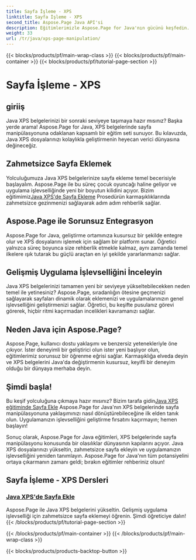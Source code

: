 ```yaml
---
title: Sayfa İşleme - XPS
linktitle: Sayfa İşleme - XPS
second_title: Aspose.Page Java API'si
description: Eğitimlerimizle Aspose.Page for Java'nın gücünü keşfedin. Gelişmiş uygulama işlevselliği için zahmetsizce sayfalar ekleyerek Java XPS belgelerinizi geliştirin.
weight: 33
url: /tr/java/xps-page-manipulation/
---
```


{{< blocks/products/pf/main-wrap-class >}}
{{< blocks/products/pf/main-container >}}
{{< blocks/products/pf/tutorial-page-section >}}

# Sayfa İşleme - XPS


## giriiş

Java XPS belgelerinizi bir sonraki seviyeye taşımaya hazır mısınız? Başka yerde arama! Aspose.Page for Java, XPS belgelerinde sayfa manipülasyonuna odaklanan kapsamlı bir eğitim seti sunuyor. Bu kılavuzda, Java XPS dosyalarınızı kolaylıkla geliştirmenin heyecan verici dünyasına değineceğiz.

## Zahmetsizce Sayfa Eklemek

 Yolculuğumuza Java XPS belgelerinize sayfa ekleme temel becerisiyle başlayalım. Aspose.Page ile bu süreç çocuk oyuncağı haline geliyor ve uygulama işlevselliğinde yeni bir boyutun kilidini açıyor. Bizim eğitimimiz[Java XPS'de Sayfa Ekleme](./add-page/) Prosedürün karmaşıklıklarında zahmetsizce gezinmenizi sağlayarak adım adım rehberlik sağlar.

## Aspose.Page ile Sorunsuz Entegrasyon

Aspose.Page for Java, geliştirme ortamınıza kusursuz bir şekilde entegre olur ve XPS dosyalarını işlemek için sağlam bir platform sunar. Öğretici yalnızca süreç boyunca size rehberlik etmekle kalmaz, aynı zamanda temel ilkelere ışık tutarak bu güçlü araçtan en iyi şekilde yararlanmanızı sağlar.

## Gelişmiş Uygulama İşlevselliğini İnceleyin

Java XPS belgelerinizi tamamen yeni bir seviyeye yükseltebilecekken neden temel ile yetinesiniz? Aspose.Page, sıradanlığın ötesine geçmenizi sağlayarak sayfaları dinamik olarak eklemenizi ve uygulamalarınızın genel işlevselliğini geliştirmenizi sağlar. Öğretici, bu keşifte pusulanız görevi görerek, hiçbir ritmi kaçırmadan incelikleri kavramanızı sağlar.

## Neden Java için Aspose.Page?

Aspose.Page, kullanıcı dostu yaklaşımı ve benzersiz yetenekleriyle öne çıkıyor. İster deneyimli bir geliştirici olun ister yeni başlıyor olun, eğitimlerimiz sorunsuz bir öğrenme eğrisi sağlar. Karmaşıklığa elveda deyin ve XPS belgelerini Java'da değiştirmenin kusursuz, keyifli bir deneyim olduğu bir dünyaya merhaba deyin.

## Şimdi başla!

 Bu keşif yolculuğuna çıkmaya hazır mısınız? Bizim tarafa gidin[Java XPS eğitiminde Sayfa Ekle](./add-page/) Aspose.Page for Java'nın XPS belgelerinde sayfa manipülasyonuna yaklaşımınızı nasıl dönüştürebileceğine ilk elden tanık olun. Uygulamanızın işlevselliğini geliştirme fırsatını kaçırmayın; hemen başlayın!

Sonuç olarak, Aspose.Page for Java eğitimleri, XPS belgelerinde sayfa manipülasyonu konusunda bir olasılıklar dünyasının kapılarını açıyor. Java XPS dosyalarınızı yükseltin, zahmetsizce sayfa ekleyin ve uygulamanızın işlevselliğini yeniden tanımlayın. Aspose.Page for Java'nın tüm potansiyelini ortaya çıkarmanın zamanı geldi; bırakın eğitimler rehberiniz olsun!
## Sayfa İşleme - XPS Dersleri
### [Java XPS'de Sayfa Ekle](./add-page/)
Aspose.Page ile Java XPS belgelerini yükseltin. Gelişmiş uygulama işlevselliği için zahmetsizce sayfa eklemeyi öğrenin. Şimdi öğreticiye dalın!
{{< /blocks/products/pf/tutorial-page-section >}}

{{< /blocks/products/pf/main-container >}}
{{< /blocks/products/pf/main-wrap-class >}}

{{< blocks/products/products-backtop-button >}}
